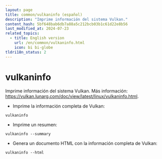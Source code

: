 ```yaml
---
layout: page
title: common/vulkaninfo (español)
description: "Imprime información del sistema Vulkan."
content_hash: 5bf648bab6db7a88a5c212bcb03b1c61d22e8b56
last_modified_at: 2024-07-23
related_topics:
  - title: English version
    url: /en/common/vulkaninfo.html
    icon: bi bi-globe
tldri18n_status: 2
---
```

# vulkaninfo

Imprime información del sistema Vulkan.
Más información: <https://vulkan.lunarg.com/doc/view/latest/linux/vulkaninfo.html>.

- Imprime la información completa de Vulkan:

`vulkaninfo`

- Imprime un resumen:

`vulkaninfo --summary`

- Genera un documento HTML con la información completa de Vulkan:

`vulkaninfo --html`
